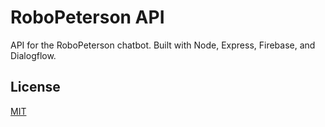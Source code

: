 # RoboPeterson API

API for the RoboPeterson chatbot. Built with Node, Express, Firebase, and Dialogflow.

## License

[MIT](https://opensource.org/licenses/MIT)
